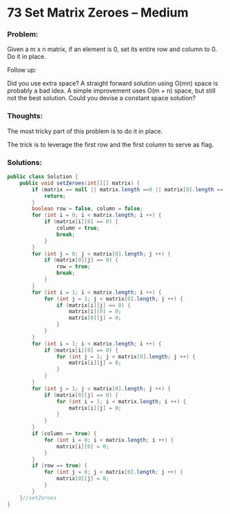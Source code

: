 # 73 Set Matrix Zeroes – Medium


### Problem:



Given a m x n matrix, if an element is 0, set its entire row and column to 0. Do it in place.

Follow up:

Did you use extra space?
A straight forward solution using O(mn) space is probably a bad idea.
A simple improvement uses O(m + n) space, but still not the best solution.
Could you devise a constant space solution?


### Thoughts:



The most tricky part of this problem is to do it in place.

The trick is to leverage the first row and the first column to serve as flag.


### Solutions:


```java
public class Solution {
    public void setZeroes(int[][] matrix) {
        if (matrix == null || matrix.length ==0 || matrix[0].length == 0) {
            return;
        }
        boolean row = false, column = false;
        for (int i = 0; i < matrix.length; i ++) {
            if (matrix[i][0] == 0) {
                column = true;
                break;
            }
        }
        for (int j = 0; j < matrix[0].length; j ++) {
            if (matrix[0][j] == 0) {
                row = true;
                break;
            }
        }
        for (int i = 1; i < matrix.length; i ++) {
            for (int j = 1; j < matrix[0].length; j ++) {
                if (matrix[i][j] == 0) {
                    matrix[i][0] = 0;
                    matrix[0][j] = 0;
                }
            }
        }
        for (int i = 1; i < matrix.length; i ++) {
            if (matrix[i][0] == 0) {
                for (int j = 1; j < matrix[0].length; j ++) {
                    matrix[i][j] = 0;
                }
            }
        }
        for (int j = 1; j < matrix[0].length; j ++) {
            if (matrix[0][j] == 0) {
                for (int i = 1; i < matrix.length; i ++) {
                    matrix[i][j] = 0;
                }
            }
        }
        if (column == true) {
            for (int i = 0; i < matrix.length; i ++) {
                matrix[i][0] = 0;
            }
        }
        if (row == true) {
            for (int j = 0; j < matrix[0].length; j ++) {
                matrix[0][j] = 0;
            }
        }
    }//setZeroes
}
```